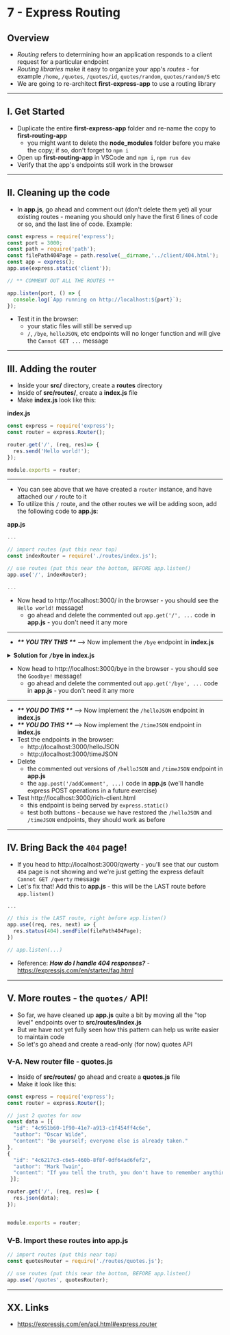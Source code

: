# 7 - Express Routing

## Overview
- *Routing* refers to determining how an application responds to a client request for a particular endpoint
- *Routing libraries* make it easy to organize your app's *routes* - for example `/home`, `/quotes`, `/quotes/id`, `quotes/random`, `quotes/random/5` etc
- We are going to re-architect **first-express-app** to use a routing library

---

## I. Get Started
- Duplicate the entire **first-express-app** folder and re-name the copy to **first-routing-app**
  - you might want to delete the **node_modules** folder before you make the copy; if so, don't forget to `npm i`
- Open up **first-routing-app** in VSCode and `npm i`,  `npm run dev`
- Verify that the app's endpoints still work in the browser

---

## II. Cleaning up the code

- In **app.js**, go ahead and comment out (don't delete them yet) all your existing routes - meaning you should only have the first 6 lines of code or so, and the last line of code. Example:

```js
const express = require('express');
const port = 3000;
const path = require('path');
const filePath404Page = path.resolve(__dirname,'../client/404.html');
const app = express();
app.use(express.static('client'));

// ** COMMENT OUT ALL THE ROUTES **

app.listen(port, () => {
  console.log(`App running on http://localhost:${port}`);
});
```

- Test it in the browser:
  - your static files will still be served up
  - `/`, `/bye`, `helloJSON`, etc endpoints will no longer function and will give the `Cannot GET ...` message 

---

## III. Adding the router
- Inside your **src/** directory, create a **routes** directory
- Inside of **src/routes/**, create a **index.js** file
- Make **index.js** look like this:

**index.js**
```js
const express = require('express');
const router = express.Router();

router.get('/', (req, res)=> {
  res.send('Hello world!');
});

module.exports = router;
```

---

- You can see above that we have created a `router` instance, and have attached our `/` route to it
- To utilize this `/` route, and the other routes we will be adding soon, add the following code to **app.js**:

**app.js**
```js
...

// import routes (put this near top)
const indexRouter = require('./routes/index.js');

// use routes (put this near the bottom, BEFORE app.listen()
app.use('/', indexRouter);

...
```

- Now head to http://localhost:3000/ in the browser - you should see the `Hello world!` message!
  - go ahead and delete the commented out `app.get('/', ...` code in **app.js** - you don't need it any more

---

- ***\*\* YOU TRY THIS \*\**** --> Now implement the `/bye` endpoint in **index.js**


<details>
  <summary><b>Solution for <kbd>/bye</kbd> in index.js</b></summary>
  <code>
    ...
    
    router.get('/bye', (req, res) => {
      res.send('Goodbye!');
    });
    
    ...
  </code>
</details>

- Now head to http://localhost:3000/bye in the browser - you should see the `Goodbye!` message!
  - go ahead and delete the commented out `app.get('/bye', ...` code in **app.js** - you don't need it any more

---

- ***\*\* YOU DO THIS \*\**** --> Now implement the `/helloJSON` endpoint in **index.js**
- ***\*\* YOU DO THIS \*\**** --> Now implement the `/timeJSON` endpoint in **index.js**
- Test the endpoints in the browser:
  - http://localhost:3000/helloJSON
  - http://localhost:3000/timeJSON
- Delete
   - the commented out versions of `/helloJSON` and `/timeJSON` endpoint in **app.js**
   - the `app.post('/addComment', ...)` code in **app.js** (we'll handle express POST operations in a future exercise)
- Test http://localhost:3000/rich-client.html
  - this endpoint is being served by `express.static()`
  - test both buttons - because we have restored the `/helloJSON`  and `/timeJSON`  endpoints, they should work as before

---

## IV. Bring Back the `404` page!

- If you head to http://localhost:3000/qwerty - you'll see that our custom `404` page is not showing and we're just getting the express default `Cannot GET /qwerty` message
- Let's fix that! Add this to **app.js** - this will be the LAST route before `app.listen()`

```js
...

// this is the LAST route, right before app.listen()
app.use((req, res, next) => {
  res.status(404).sendFile(filePath404Page);
})

// app.listen(...)
```

- Reference: ***How do I handle 404 responses?*** - https://expressjs.com/en/starter/faq.html  

---

## V. More routes - the `quotes/` API!
- So far, we have cleaned up **app.js** quite a bit by moving all the "top level" endpoints over to **src/routes/index.js**
- But we have not yet fully seen how this pattern can help us write easier to maintain code
- So let's go ahead and create a read-only (for now) quotes API

### V-A. New router file - quotes.js

- Inside of **src/routes/** go ahead and create a **quotes.js** file
- Make it look like this:

```js
const express = require('express');
const router = express.Router();

// just 2 quotes for now
const data = [{
  "id": "4c951b60-1f90-41e7-a913-c1f454ff4c6e",
  "author": "Oscar Wilde",
  "content": "Be yourself; everyone else is already taken."
},
{
  "id": "4c6217c3-c6e5-460b-8f8f-0df64ad6fef2",
  "author": "Mark Twain",
  "content": "If you tell the truth, you don't have to remember anything."
 }];

router.get('/', (req, res)=> {
  res.json(data);
});


module.exports = router;

```

### V-B. Import these routes into app.js

```js
// import routes (put this near top)
const quotesRouter = require('./routes/quotes.js');

// use routes (put this near the bottom, BEFORE app.listen()
app.use('/quotes', quotesRouter);
```



---
## XX. Links
- https://expressjs.com/en/api.html#express.router

